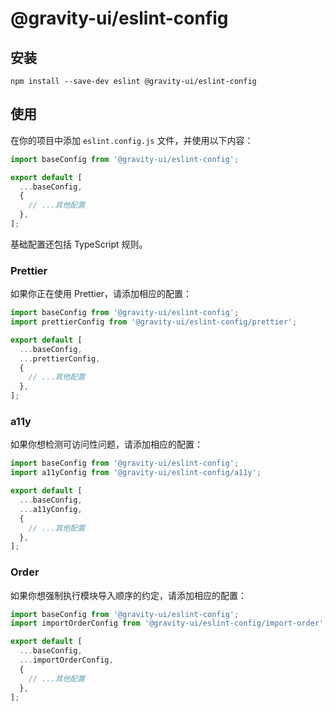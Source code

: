 # @gravity-ui/eslint-config

## 安装

```
npm install --save-dev eslint @gravity-ui/eslint-config
```

## 使用

在你的项目中添加 `eslint.config.js` 文件，并使用以下内容：

```js
import baseConfig from '@gravity-ui/eslint-config';

export default [
  ...baseConfig,
  {
    // ...其他配置
  },
];
```

基础配置还包括 TypeScript 规则。

### Prettier

如果你正在使用 Prettier，请添加相应的配置：

```js
import baseConfig from '@gravity-ui/eslint-config';
import prettierConfig from '@gravity-ui/eslint-config/prettier';

export default [
  ...baseConfig,
  ...prettierConfig,
  {
    // ...其他配置
  },
];
```

### a11y

如果你想检测可访问性问题，请添加相应的配置：

```js
import baseConfig from '@gravity-ui/eslint-config';
import a11yConfig from '@gravity-ui/eslint-config/a11y';

export default [
  ...baseConfig,
  ...a11yConfig,
  {
    // ...其他配置
  },
];
```

### Order

如果你想强制执行模块导入顺序的约定，请添加相应的配置：

```js
import baseConfig from '@gravity-ui/eslint-config';
import importOrderConfig from '@gravity-ui/eslint-config/import-order';

export default [
  ...baseConfig,
  ...importOrderConfig,
  {
    // ...其他配置
  },
];
```